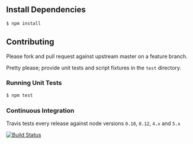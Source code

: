 
## Install Dependencies

```bash
$ npm install
```

## Contributing

Please fork and pull request against upstream master on a feature branch.

Pretty please; provide unit tests and script fixtures in the `test` directory.

### Running Unit Tests

```bash
$ npm test
```

### Continuous Integration

Travis tests every release against node versions `0.10`, `0.12`, `4.x` and `5.x`

[![Build Status](https://travis-ci.org/pelias/dbclient.png?branch=master)](https://travis-ci.org/pelias/dbclient)
